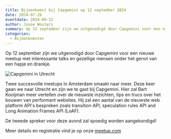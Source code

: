 ```yaml
---
title: Bijeenkomst bij Capgemini op 12 september 2024
date: 2024-07-26
eventdate: 2024-09-12
author: Josee Wouters
summary: Op 12 september zijn we uitgenodigd door Capgemini voor een nieuwe meetup met interessante talks en gezellige mensen onder het genot van een hapje en drankje.
categories: 
  - Bijeenkomsten
---
```

Op 12 september zijn we uitgenodigd door Capgemini voor een nieuwe meetup met interessante talks en gezellige mensen onder het genot van een hapje en drankje.

![Capgemini in Utrecht](https://fronteers.nl/_img/capgemini.jpg)

Twee succesvolle meetups in Amsterdam smaakt naar meer. Deze keer gaan we naar Utrecht en zijn we te gast bij Capgemini. Hier zal Bart Kooijman meer vertellen over de nieuwste inzichten, tips en trucs over het bouwen van performant websites. Hij zal een aantal van de nieuwste web platform API's bespreken zoals transition API, speculation rules API and Long Animation Frames API (LoAF).

De tweede spreker voor deze avond zal spoedig worden aangekondigd!

Meer details en registratie vind je op onze [meetup.com](https://www.meetup.com/nl-NL/fronteers-nl/events/301036521/)
